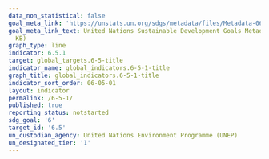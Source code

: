 ```yaml
---
data_non_statistical: false
goal_meta_link: 'https://unstats.un.org/sdgs/metadata/files/Metadata-06-05-01.pdf '
goal_meta_link_text: United Nations Sustainable Development Goals Metadata (PDF 410
  KB)
graph_type: line
indicator: 6.5.1
target: global_targets.6-5-title
indicator_name: global_indicators.6-5-1-title
graph_title: global_indicators.6-5-1-title
indicator_sort_order: 06-05-01
layout: indicator
permalink: /6-5-1/
published: true
reporting_status: notstarted
sdg_goal: '6'
target_id: '6.5'
un_custodian_agency: United Nations Environment Programme (UNEP)
un_designated_tier: '1'
---
```

